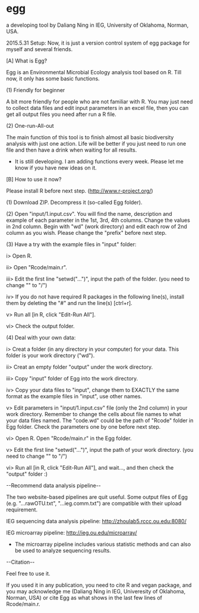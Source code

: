 # egg
a developing tool by Daliang Ning in IEG, University of Oklahoma, Norman, USA.

2015.5.31 Setup: Now, it is just a version control system of egg package for myself and several friends.

[A] What is Egg?

Egg is an Environmental Microbial Ecology analysis tool based on R. Till now, it only has some basic functions.

(1) Friendly for beginner

A bit more friendly for people who are not familiar with R. You may just need to collect data files and edit input parameters in an excel file, then you can get all output files you need after run a R file.

(2) One-run-All-out

The main function of this tool is to finish almost all basic biodiversity analysis with just one action.
Life will be better if you just need to run one file and then have a drink when waiting for all results.

* It is still developing. I am adding functions every week. Please let me know if you have new ideas on it.

[B] How to use it now?

Please install R before next step. (http://www.r-project.org/)

(1) Download ZIP. Decompress it (so-called Egg folder).

(2) Open "input/1.input.csv". You will find the name, description and example of each parameter in the 1st, 3rd, 4th columns.
Change the values in 2nd column. Begin with "wd" (work directory) and edit each row of 2nd column as you wish. Please change the "prefix" before next step.

(3) Have a try with the example files in "input" folder:

i> Open R.

ii> Open "Rcode/main.r".

iii> Edit the first line "setwd("...")", input the path of the folder. (you need to change "\" to "/")

iv> If you do not have required R packages in the following line(s), install them by deleting the "#" and run the line(s) [ctrl+r].

v> Run all [in R, click "Edit-Run All"].

vi> Check the output folder.

(4) Deal with your own data:

i> Creat a folder (in any directory in your computer) for your data. This folder is your work directory ("wd").

ii> Creat an empty folder "output" under the work directory.

iii> Copy "input" folder of Egg into the work directory.

iv> Copy your data files to "input", change them to EXACTLY the same format as the example files in "input", use other names.

v> Edit parameters in "input/1.input.csv" file (only the 2nd column) in your work directory. Remember to change the cells about file names to what your data files named. The "code.wd" could be the path of "Rcode" folder in Egg folder. Check the parameters one by one before next step.

vi> Open R. Open "Rcode/main.r" in the Egg folder.

v> Edit the first line "setwd("...")", input the path of your work directory. (you need to change "\" to "/")

vi> Run all [in R, click "Edit-Run All"], and wait..., and then check the "output" folder :)

--Recommend data analysis pipeline--

The two website-based pipelines are quit useful. Some output files of Egg (e.g. "...rawOTU.txt", "...ieg.comm.txt") are compatible with their upload requirement.

IEG sequencing data analysis pipeline: http://zhoulab5.rccc.ou.edu:8080/

IEG microarray pipeline: http://ieg.ou.edu/microarray/

* The microarray pipeline includes various statistic methods and can also be used to analyze sequencing results.

--Citation--

Feel free to use it.

If you used it in any publication, you need to cite R and vegan package, and you may acknowledge me (Daliang Ning in IEG, Univeresity of Oklahoma, Norman, USA) or cite Egg as what shows in the last few lines of Rcode/main.r.
